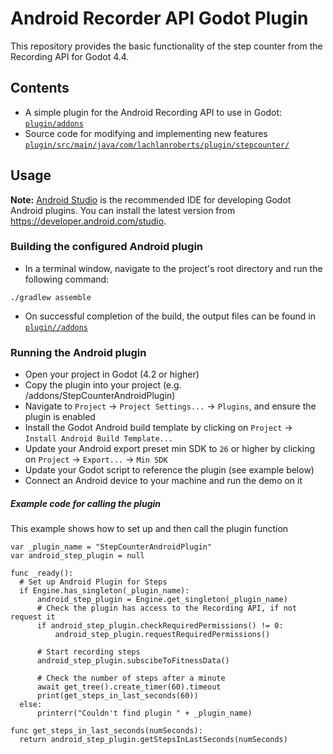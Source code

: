 # Android Recorder API Godot Plugin
This repository provides the basic functionality of the step counter from the Recording API for Godot 4.4.

## Contents
* A simple plugin for the Android Recording API to use in Godot: [`plugin/addons`](plugin/addons)
* Source code for modifying and implementing new features [`plugin/src/main/java/com/lachlanroberts/plugin/stepcounter/`](plugin/src/main/java/com/lachlanroberts/plugin/stepcounter/)

## Usage
**Note:** [Android Studio](https://developer.android.com/studio) is the recommended IDE for
developing Godot Android plugins. 
You can install the latest version from https://developer.android.com/studio.


### Building the configured Android plugin
- In a terminal window, navigate to the project's root directory and run the following command:
```
./gradlew assemble
```
- On successful completion of the build, the output files can be found in
  [`plugin//addons`](plugin/addons)

### Running the Android plugin
- Open your project in Godot (4.2 or higher)
- Copy the plugin into your project (e.g. /addons/StepCounterAndroidPlugin)
- Navigate to `Project` -> `Project Settings...` -> `Plugins`, and ensure the plugin is enabled
- Install the Godot Android build template by clicking on `Project` -> `Install Android Build Template...`
- Update your Android export preset min SDK to `26` or higher by clicking on `Project` -> `Export...` -> `Min SDK`
- Update your Godot script to reference the plugin (see example below)
- Connect an Android device to your machine and run the demo on it

##### Example code for calling the plugin

This example shows how to set up and then call the plugin function

```
var _plugin_name = "StepCounterAndroidPlugin"
var android_step_plugin = null

func _ready():
  # Set up Android Plugin for Steps
  if Engine.has_singleton(_plugin_name):
      android_step_plugin = Engine.get_singleton(_plugin_name)
      # Check the plugin has access to the Recording API, if not request it
      if android_step_plugin.checkRequiredPermissions() != 0:
          android_step_plugin.requestRequiredPermissions()
      
      # Start recording steps
      android_step_plugin.subscibeToFitnessData()
      
      # Check the number of steps after a minute
      await get_tree().create_timer(60).timeout
      print(get_steps_in_last_seconds(60))
  else:
      printerr("Couldn't find plugin " + _plugin_name)
      
func get_steps_in_last_seconds(numSeconds):
  return android_step_plugin.getStepsInLastSeconds(numSeconds)
```

